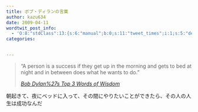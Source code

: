 ```yaml
---
title: ボブ・ディランの言葉
author: kazu634
date: 2009-04-11
wordtwit_post_info:
  - 'O:8:"stdClass":13:{s:6:"manual";b:0;s:11:"tweet_times";i:1;s:5:"delay";i:0;s:7:"enabled";i:1;s:10:"separation";s:2:"60";s:7:"version";s:3:"3.7";s:14:"tweet_template";b:0;s:6:"status";i:2;s:6:"result";a:0:{}s:13:"tweet_counter";i:2;s:13:"tweet_log_ids";a:1:{i:0;i:4551;}s:9:"hash_tags";a:0:{}s:8:"accounts";a:1:{i:0;s:7:"kazu634";}}'
categories:


---
```

<div class="section">
<blockquote title="Bob Dylan%27s Top 3 Words of Wisdom" cite="http://www.positivityblog.com/index.php/2009/04/03/bob-dylan/">
<p>
      &#8220;A person is a success if they get up in the morning and gets to bed at night and in between does what he wants to do.&#8221;
</p>
    
<p>
<cite><a href="http://www.positivityblog.com/index.php/2009/04/03/bob-dylan/" onclick="__gaTracker('send', 'event', 'outbound-article', 'http://www.positivityblog.com/index.php/2009/04/03/bob-dylan/', 'Bob Dylan%27s Top 3 Words of Wisdom');" target="_blank">Bob Dylan%27s Top 3 Words of Wisdom</a></cite>
</p>
</blockquote>
  
<p>
    朝起きて、夜にベッドに入って、その間にやりたいことができたら、その人の人生は成功なんだ
</p>
</div>
